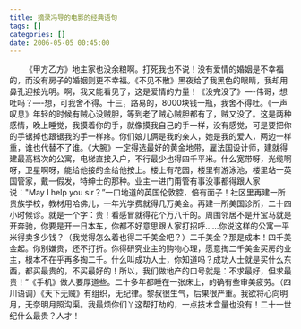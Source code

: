 ```yaml
---
title: 摘录冯导的电影的经典语句
tags: []
categories: []
date: 2006-05-05 00:45:00 
---
```



&emsp;&emsp;《甲方乙方》地主家也没余粮啊。打死我也不说！没有爱情的婚姻是不幸福的，而没有房子的婚姻则更不幸福。《不见不散》黑夜给了我黑色的眼睛，我却用鼻孔迎接光明。啊，我又能看见了，这是爱情的力量！《没完没了》—-伟哥，想吐吗？—-想，可我舍不得。十三，路易的，8000块钱一瓶，我舍不得吐。《一声叹息》年轻的时候有贼心没贼胆，等到老了贼心贼胆都有了，贼又没了。这是两种感情，晚上睡觉，我摸着你的手，就像摸我自己的手一样，没有感觉，可是要把你的手锯掉也跟锯我的手一样疼。你们娘儿俩是我的亲人，她是我的爱人，两边一样重，谁也代替不了谁。《大腕》一定得选最好的黄金地带，雇法国设计师，建就得建最高档次的公寓，电梯直接入户，不行最少也得四千平米。什么宽带呀，光缆啊呀，卫星啊呀，能给他接的全给他按上。楼上有花园，楼里有游泳池，楼里站一英国管家，戴一假发，特绅士的那种。业主一进门甭管有事没事都得跟人家说："May I help you sir？”一口地道的英国伦敦腔，倍有面子！社区里再建一所贵族学校，教材用哈佛儿，一年光学费就得几万美金。再建一所美国诊所，二十四小时候诊。就是一个字：贵！看感冒就得花个万八千的。周围邻居不是开宝马就是开奔驰，你要是开一日本车，你都不好意思跟人家打招呼……你说这样的公寓一平米得卖多少钱？（我觉得怎么着也得二千美金吧？）二千美金？那是成本！四千美金起。你别嫌贵，还不打折。你得研究业主的购物心理，愿意掏二千美金买房的业主，根本不在乎再多掏二千。什么叫成功人士，你知道吗？成功人士就是买什么东西，都买最贵的，不买最好的！所以，我们做地产的口号就是：不求最好，但求最贵！”《手机》做人要厚道些。二十多年都睡在一张床上，的确有些审美疲劳。（四川语调）《天下无贼》有组织，无纪律。黎叔很生气，后果很严重。我欲将心向明月，无奈明月照沟渠。我最烦你们丫这帮打劫的，一点技术含量也没有！二十一世纪什么最贵？人才！